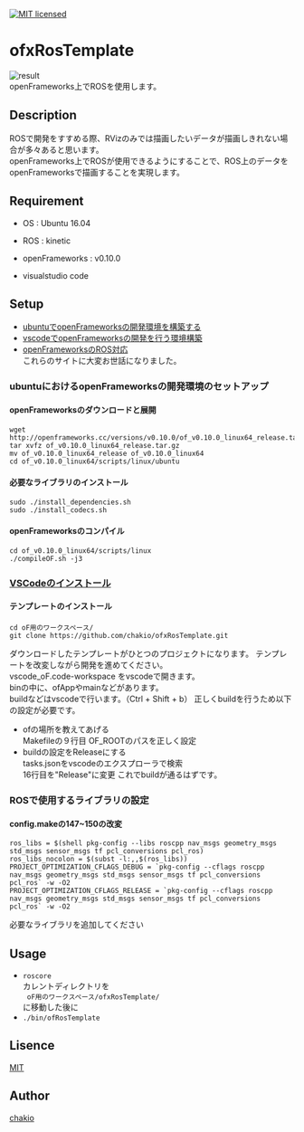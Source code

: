 [![MIT licensed](https://img.shields.io/badge/license-MIT-blue.svg)](LICENSE)
# ofxRosTemplate
![result](https://github.com/chakio/ofxRosTemplate/blob/master/media/ofxRosTemplate.gif)  
openFrameworks上でROSを使用します。

## Description
ROSで開発をすすめる際、RVizのみでは描画したいデータが描画しきれない場合が多々あると思います。  
openFrameworks上でROSが使用できるようにすることで、ROS上のデータをopenFrameworksで描画することを実現します。

## Requirement
* OS : Ubuntu 16.04
* ROS : kinetic  
* openFrameworks :   v0.10.0

* visualstudio code  

## Setup

* [ubuntuでopenFrameworksの開発環境を構築する](https://qiita.com/nnn_anoken/items/b6834379e2eeeeae6793)
* [vscodeでopenFrameworksの開発を行う環境構築](http://cvl-robot.hateblo.jp/entry/2018/01/24/113956)
* [openFrameworksのROS対応](http://cvl-robot.hateblo.jp/entry/2018/01/24/130246)  
これらのサイトに大変お世話になりました。  

### ubuntuにおけるopenFrameworksの開発環境のセットアップ 
 #### openFrameworksのダウンロードと展開  
    wget http://openframeworks.cc/versions/v0.10.0/of_v0.10.0_linux64_release.tar.gz
    tar xvfz of_v0.10.0_linux64_release.tar.gz    
    mv of_v0.10.0_linux64_release of_v0.10.0_linux64    
    cd of_v0.10.0_linux64/scripts/linux/ubuntu        
 #### 必要なライブラリのインストール
    sudo ./install_dependencies.sh
    sudo ./install_codecs.sh
 ####  openFrameworksのコンパイル
    cd of_v0.10.0_linux64/scripts/linux
    ./compileOF.sh -j3

### [VSCodeのインストール](http://cvl-robot.hateblo.jp/entry/2018/01/24/113956)
 #### テンプレートのインストール
    cd oF用のワークスペース/
    git clone https://github.com/chakio/ofxRosTemplate.git
 ダウンロードしたテンプレートがひとつのプロジェクトになります。
 テンプレートを改変しながら開発を進めてください。  
 vscode_oF.code-workspace をvscodeで開きます。  
 binの中に、ofAppやmainなどがあります。  
 buildなどはvscodeで行います。（Ctrl + Shift + b）
 正しくbuildを行うため以下の設定が必要です。  
 * ofの場所を教えてあげる  
     Makefileの９行目 OF_ROOTのパスを正しく設定
 * buildの設定をReleaseにする  
     tasks.jsonをvscodeのエクスプローラで検索  
     16行目を"Release"に変更
 これでbuildが通るはずです。

### ROSで使用するライブラリの設定

#### config.makeの147~150の改変
    ros_libs = $(shell pkg-config --libs roscpp nav_msgs geometry_msgs std_msgs sensor_msgs tf pcl_conversions pcl_ros)    
    ros_libs_nocolon = $(subst -l:,,$(ros_libs))    
    PROJECT_OPTIMIZATION_CFLAGS_DEBUG = `pkg-config --cflags roscpp nav_msgs geometry_msgs std_msgs sensor_msgs tf pcl_conversions pcl_ros` -w -O2      
    PROJECT_OPTIMIZATION_CFLAGS_RELEASE = `pkg-config --cflags roscpp nav_msgs geometry_msgs std_msgs sensor_msgs tf pcl_conversions pcl_ros` -w -O2    
必要なライブラリを追加してください

## Usage
* ```roscore```  
カレントディレクトリを  
``` oF用のワークスペース/ofxRosTemplate/```  
に移動した後に  
* ```./bin/ofRosTemplate```

## Lisence
[MIT](https://github.com/chakio/ofxRosTemplate/blob/master/LICENSE)

## Author
[chakio](https://github.com/chakio)